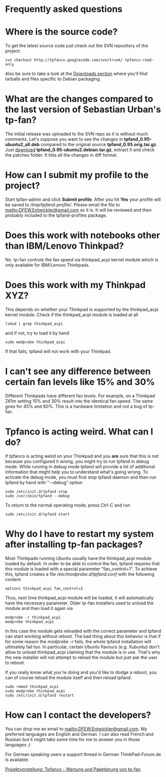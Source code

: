 # Frequently asked questions #


# Where is the source code? #
To get the latest source code just check out the SVN repository of the project:
```
svn checkout http://tpfanco.googlecode.com/svn/trunk/ tpfanco-read-only 
```
Also be sure to take a look at the [Downloads section](http://code.google.com/p/tpfanco/downloads/list?can=1&q=&colspec=Filename+Summary+Uploaded+ReleaseDate+Size+DownloadCount) where you'll find tarballs and files specific to Debian packaging.

# What are the changes compared to the last version of Sebastian Urban's tp-fan? #
The initial release was uploaded to the SVN repo as it is without much comments.
Let's suppose you want to see the changes in **tpfand\_0.95-ubuntu2\_all.deb** compared to the original source **tpfand\_0.95.orig.tar.gz**. Just [download](http://code.google.com/p/tpfanco/downloads/list?can=1&q=&colspec=Filename+Summary+Uploaded+ReleaseDate+Size+DownloadCount)
**tpfand\_0.95-ubuntu2.debian.tar.gz**, extract it and check the patches folder. It lists all the changes in diff format.

# How can I submit my profile to the project? #
Start tpfan-admin and click **Submit profile**. After you hit **Yes** your profile will be saved to _/tmp/tpfand-profile/_. Please email the file to [mailto:DFEW.Entwickler@gmail.com](mailto:DFEW.Entwickler@gmail.com)  as it is.
It will be reviewed and then probably included to the tpfand-profiles package.

# Does this work with notebooks other than IBM/Lenovo Thinkpad? #
No. tp-fan controls the fan speed via thinkpad\_acpi kernel module which is only available for IBM/Lenovo Thinkpads.

# Does this work with my Thinkpad XYZ? #
This depends on whether your Thinkpad is supported by the thinkpad\_acpi kernel module. Check if the thinkpad\_acpi module is loaded at all
```
lsmod | grep thinkpad_acpi
```
and if not, try to load it by hand
```
sudo modprobe thinkpad_acpi
```
If that fails, tpfand will not work with your Thinkpad.


# I can't see any difference between certain fan levels like 15% and 30% #
Different Thinkpads have different fan levels. For example, on a Thinkpad Z61m setting 15% and 30% result into the identical fan speed. The same goes for 45% and 60%. This is a hardware limitation and not a bug of tp-fan.


# Tpfanco is acting weird. What can I do? #
If tpfanco is acting weird on your Thinkpad and you **are** sure that this is not because you configured it wrong, you might try to run tpfand in debug mode. While
running in debug mode tpfand will provide a lot of additional information that might help you to understand what's going wrong. To activate the debug mode, you must first stop tpfand daemon and then run tpfand by hand with "--debug" option
```
sudo /etc/init.d/tpfand stop
sudo /usr/sbin/tpfand --debug
```
To return to the normal operating mode, press Ctrl-C and run
```
sudo /etc/init.d/tpfand start
```

# Why do I have to restart my system after installing tp-fan packages? #
Most Thinkpads running Ubuntu usually have the thinkpad\_acpi module loaded by default. In order to be able to control the fan, tpfand requires that this module is loaded with a special parameter "fan\_control=1". To achieve this, tpfand creates a file _/etc/modprobe.d/tpfand.conf_ with the following content
```
options thinkpad_acpi fan_control=1
```
Thus, next time thinkpad\_acpi module will be loaded, it will automatically have the necessary parameter. Older tp-fan installers used to unload the module and then load it again via
```
modprobe -r thinkpad_acpi
modprobe thinkpad_acpi
```
In this case the module gets reloaded with the correct parameter and tpfand can start working without reboot. The bad thing about this behavior is that if for some reason the _modprobe -r_ fails, the whole tpfand installation will ultimately fail too. In particular, certain Ubuntu flavours (e.g. Xubuntu) don't allow to unload thinkpad\_acpi claiming that the module is in use. That's why the new installer will not attempt to reload the module but just ask the user to reboot.

If you really know what you're doing and you'd like to dodge a reboot, you can of course reload the module itself and then reload tpfand.
```
sudo rmmod thinkpad_acpi
sudo modprobe thinkpad_acpi
sudo /etc/init.d/tpfand restart
```


# How can I contact the developers? #
You can drop me an email to [mailto:DFEW.Entwickler@gmail.com](mailto:DFEW.Entwickler@gmail.com). My preferred languages are English and German. I can also read French and Russian but it might take some time for me to answer you in those languages ;)

For German speaking users a support thread in German ThinkPad-Forum.de is available:

[Projektvorstellung: Tpfanco - Wartung und Paketierung von tp-fan](http://thinkpad-forum.de/threads/121896-Projektvorstellung-Tpfanco-Wartung-und-Paketierung-von-tp-fan)